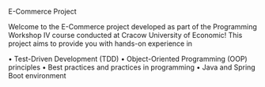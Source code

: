 E-Commerce Project 

Welcome to the E-Commerce project developed as part of the Programming Workshop IV course conducted at Cracow University of Economic! This project aims to provide you with hands-on experience in

•	Test-Driven Development (TDD)
•	Object-Oriented Programming (OOP) principles
•	Best practices and practices in programming
•	Java and Spring Boot environment
